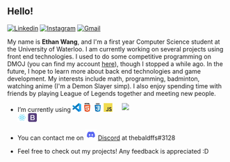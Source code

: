 ## Hello!

[![Linkedin](https://img.shields.io/badge/-LinkedIn-blue?style=flat&logo=Linkedin&logoColor=white)](https://www.linkedin.com/in/ethan-wang-3a5506217/)
[![Instagram](https://img.shields.io/badge/-Instagram-c13584?style=flat&labelColor=c13584&logo=instagram&logoColor=white)](https://www.instagram.com/baldndumbethan/)
[![Gmail](https://img.shields.io/badge/-Gmail-c14438?style=flat&logo=Gmail&logoColor=white)](mailto:ethanwang1203@gmail.com)


My name is **Ethan Wang**, and I'm a first year Computer Science student at the University of Waterloo. I am currently working on several projects using front end technologies. I used to do some competitive programming on DMOJ (you can find my account [here](https://dmoj.ca/user/Awesomethan)), though I stopped a while ago. In the future, I hope to learn more about back end technologies and game development. My interests include math, programming, badminton, watching anime (I'm a Demon Slayer simp). I also enjoy spending time with friends by playing League of Legends together and meeting new people.

<img align= "right" width= "240" src= "https://www.icegif.com/wp-content/uploads/2022/01/icegif-936.gif"/>


- I’m currently using <img height="20" src="https://raw.githubusercontent.com/github/explore/80688e429a7d4ef2fca1e82350fe8e3517d3494d/topics/visual-studio-code/visual-studio-code.png"></code>
<code><img height="20" src="https://raw.githubusercontent.com/github/explore/80688e429a7d4ef2fca1e82350fe8e3517d3494d/topics/html/html.png"></code>
<code><img height="20" src="https://raw.githubusercontent.com/github/explore/80688e429a7d4ef2fca1e82350fe8e3517d3494d/topics/css/css.png"></code>
<code><img height="20" src="https://raw.githubusercontent.com/github/explore/80688e429a7d4ef2fca1e82350fe8e3517d3494d/topics/javascript/javascript.png"></code>
<code><img height="20" src="https://raw.githubusercontent.com/github/explore/80688e429a7d4ef2fca1e82350fe8e3517d3494d/topics/react/react.png"></code>
<code><img height="20" src="https://raw.githubusercontent.com/github/explore/80688e429a7d4ef2fca1e82350fe8e3517d3494d/topics/bootstrap/bootstrap.png"></code>

- You can contact me on <a><img height="25" src="https://raw.githubusercontent.com/github/explore/80688e429a7d4ef2fca1e82350fe8e3517d3494d/topics/discord/discord.png"> [Discord](https://discord.com/) at thebaldffs#3128 </a>

- Feel free to check out my projects! Any feedback is appreciated :D
